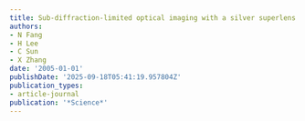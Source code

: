 ```yaml
---
title: Sub-diffraction-limited optical imaging with a silver superlens
authors:
- N Fang
- H Lee
- C Sun
- X Zhang
date: '2005-01-01'
publishDate: '2025-09-18T05:41:19.957804Z'
publication_types:
- article-journal
publication: '*Science*'
---
```

